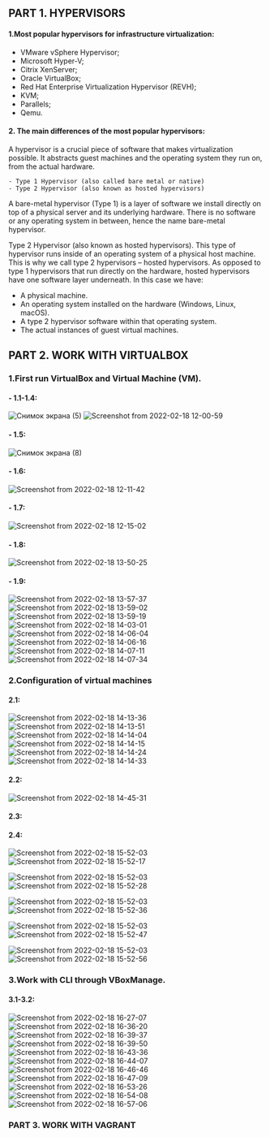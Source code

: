 ## PART 1. HYPERVISORS
#### 1.Most popular hypervisors for infrastructure virtualization:
- VMware vSphere Hypervisor;
- Microsoft Hyper-V;
- Citrix XenServer;
- Oracle VirtualBox;
- Red Hat Enterprise Virtualization Hypervisor (REVH);
- KVM;
- Parallels;
- Qemu.

#### 2. The main differences of the most popular hypervisors:
  A hypervisor is a crucial piece of software that makes virtualization possible. It abstracts guest machines and the operating system they run on, from the actual hardware.
```  
- Type 1 Hypervisor (also called bare metal or native)
- Type 2 Hypervisor (also known as hosted hypervisors)

```
A bare-metal hypervisor (Type 1) is a layer of software we install directly on top of a physical server and its underlying hardware. There is no software or any operating system in between, hence the name bare-metal hypervisor.

Type 2 Hypervisor (also known as hosted hypervisors). This type of hypervisor runs inside of an operating system of a physical host machine.
This is why we call type 2 hypervisors – hosted hypervisors. As opposed to type 1 hypervisors that run directly on the hardware, hosted hypervisors have one software layer underneath. In this case we have:

- A physical machine.
- An operating system installed on the hardware (Windows, Linux, macOS).
- A type 2 hypervisor software within that operating system.
- The actual instances of guest virtual machines.

## PART 2. WORK WITH VIRTUALBOX
### 1.First run VirtualBox and Virtual Machine (VM).
#### - 1.1-1.4: 
![Снимок экрана (5)](https://user-images.githubusercontent.com/53264992/154542040-edee4e42-b62f-4fe4-a108-d8e8637e0e25.png)
![Screenshot from 2022-02-18 12-00-59](https://user-images.githubusercontent.com/53264992/154661685-5b363d84-2afa-49c1-bddc-baf021aad838.png)

#### - 1.5:
![Снимок экрана (8)](https://user-images.githubusercontent.com/53264992/154558339-4aa92891-d571-40b8-8e18-78e1fa31db14.png)

#### - 1.6:
![Screenshot from 2022-02-18 12-11-42](https://user-images.githubusercontent.com/53264992/154662589-05347fb4-50bf-403a-87c9-f554fcb822ac.png)

#### - 1.7:
![Screenshot from 2022-02-18 12-15-02](https://user-images.githubusercontent.com/53264992/154663100-d6fd9302-160b-4421-ac4a-23527106f2d4.png)

#### - 1.8:
![Screenshot from 2022-02-18 13-50-25](https://user-images.githubusercontent.com/53264992/154678104-114b5e5a-7ee3-428f-8b45-bb21cfeb2b14.png)

#### - 1.9:
![Screenshot from 2022-02-18 13-57-37](https://user-images.githubusercontent.com/53264992/154679703-79475862-6d27-420f-af2a-dff9542986c7.png)
![Screenshot from 2022-02-18 13-59-02](https://user-images.githubusercontent.com/53264992/154679717-657feb17-0a95-45a9-80e8-b8af4bd75cf9.png)
![Screenshot from 2022-02-18 13-59-19](https://user-images.githubusercontent.com/53264992/154679733-f88fb626-ca60-4369-827e-3f2bd402fcba.png)
![Screenshot from 2022-02-18 14-03-01](https://user-images.githubusercontent.com/53264992/154679741-51453b04-1728-4930-9f6c-07af26535ab7.png)
![Screenshot from 2022-02-18 14-06-04](https://user-images.githubusercontent.com/53264992/154680586-5622246a-42de-40f0-a5d1-95f18b628dc0.png)
![Screenshot from 2022-02-18 14-06-16](https://user-images.githubusercontent.com/53264992/154680594-873d72f4-9a07-4c88-bde2-27d438a897de.png)
![Screenshot from 2022-02-18 14-07-11](https://user-images.githubusercontent.com/53264992/154680608-979a84a6-3268-4034-b1cf-d8ae0c9ad8e1.png)
![Screenshot from 2022-02-18 14-07-34](https://user-images.githubusercontent.com/53264992/154680621-2eca8f4d-f70c-4782-88b3-9e429fbb4422.png)

### 2.Configuration of virtual machines
#### 2.1:
![Screenshot from 2022-02-18 14-13-36](https://user-images.githubusercontent.com/53264992/154681213-d5abcec5-f291-4a8e-a563-be6873f6e7b8.png)
![Screenshot from 2022-02-18 14-13-51](https://user-images.githubusercontent.com/53264992/154681246-81b82750-5d93-461e-b999-e049530cfdea.png)
![Screenshot from 2022-02-18 14-14-04](https://user-images.githubusercontent.com/53264992/154681254-f0c5c6f4-6e68-4954-85cf-e56889cdde3e.png)
![Screenshot from 2022-02-18 14-14-15](https://user-images.githubusercontent.com/53264992/154681270-7002d151-b628-48ca-a95c-151bafe192e4.png)
![Screenshot from 2022-02-18 14-14-24](https://user-images.githubusercontent.com/53264992/154681295-354082f6-6047-405c-88a5-559ef28061dd.png)
![Screenshot from 2022-02-18 14-14-33](https://user-images.githubusercontent.com/53264992/154681304-d28bf982-9eb0-4431-bbc9-57a194455c89.png)

#### 2.2:
![Screenshot from 2022-02-18 14-45-31](https://user-images.githubusercontent.com/53264992/154686815-a62a1039-4ba4-46f1-8239-12c50584bfe7.png)
 
#### 2.3:

#### 2.4:
![Screenshot from 2022-02-18 15-52-03](https://user-images.githubusercontent.com/53264992/154695372-d5083c1b-5bd6-4946-9a16-87681cf4cdff.png)
![Screenshot from 2022-02-18 15-52-17](https://user-images.githubusercontent.com/53264992/154695382-612dee48-43cc-4d9c-9732-3264c0e9c015.png)



![Screenshot from 2022-02-18 15-52-03](https://user-images.githubusercontent.com/53264992/154695420-4ab87ed0-cef9-41e7-8de2-eaa1a1c6a60b.png)
![Screenshot from 2022-02-18 15-52-28](https://user-images.githubusercontent.com/53264992/154695430-020059de-24c7-479b-9bbd-c74ee13f29ab.png)



![Screenshot from 2022-02-18 15-52-03](https://user-images.githubusercontent.com/53264992/154695453-1c41e3e2-1bd2-4ee3-a155-7e5a5f619bfa.png)
![Screenshot from 2022-02-18 15-52-36](https://user-images.githubusercontent.com/53264992/154695485-fa4b0081-2164-4c13-976c-e00af1702afd.png)



![Screenshot from 2022-02-18 15-52-03](https://user-images.githubusercontent.com/53264992/154695502-b7aa9a65-cbc1-4c7e-8289-dcc68235c752.png)
![Screenshot from 2022-02-18 15-52-47](https://user-images.githubusercontent.com/53264992/154695517-47512211-f868-43d1-907f-d0bdb04f06b1.png)



![Screenshot from 2022-02-18 15-52-03](https://user-images.githubusercontent.com/53264992/154695532-699879f5-aa32-4b56-9369-ae8070e7d387.png)
![Screenshot from 2022-02-18 15-52-56](https://user-images.githubusercontent.com/53264992/154695563-8e98a521-af75-43ac-8a36-64ee6f77cde4.png)



### 3.Work with CLI through VBoxManage.
#### 3.1-3.2:
![Screenshot from 2022-02-18 16-27-07](https://user-images.githubusercontent.com/53264992/154701097-a7803cc6-d9e5-4a5c-9fc2-c867d1cbc8e0.png)
![Screenshot from 2022-02-18 16-36-20](https://user-images.githubusercontent.com/53264992/154702887-8a942f95-b36e-4852-8a9e-4b48f35ea8dc.png)
![Screenshot from 2022-02-18 16-39-37](https://user-images.githubusercontent.com/53264992/154703578-b5dcc823-622b-43ca-985e-ad46a8a8bafc.png)
![Screenshot from 2022-02-18 16-39-50](https://user-images.githubusercontent.com/53264992/154703594-4eb5b335-27df-4d5d-9df9-dd8bf8483a5f.png)
![Screenshot from 2022-02-18 16-43-36](https://user-images.githubusercontent.com/53264992/154704307-16c38d17-5636-4a1e-ad1b-020a3d239205.png)
![Screenshot from 2022-02-18 16-44-07](https://user-images.githubusercontent.com/53264992/154704412-6414cbb4-10d9-4b51-9c4e-e6a1ae849113.png)
![Screenshot from 2022-02-18 16-46-46](https://user-images.githubusercontent.com/53264992/154705026-6ddd1db8-bb5d-4e0a-a772-2426c2f71fd0.png)
![Screenshot from 2022-02-18 16-47-09](https://user-images.githubusercontent.com/53264992/154705038-94f44329-ceb9-41fb-8678-0be27ca61e37.png)
![Screenshot from 2022-02-18 16-53-26](https://user-images.githubusercontent.com/53264992/154706152-9784b3aa-19b4-4806-a34b-9130b3d592e6.png)
![Screenshot from 2022-02-18 16-54-08](https://user-images.githubusercontent.com/53264992/154706270-e24be4c3-8015-4ad1-8236-84f10fe740e2.png)
![Screenshot from 2022-02-18 16-57-06](https://user-images.githubusercontent.com/53264992/154706805-5c10baa7-83df-4a51-b276-75c78d65ca79.png)

### PART 3. WORK WITH VAGRANT



